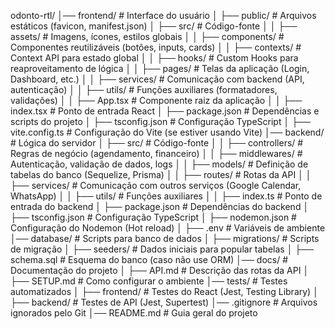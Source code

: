 odonto-rtl/
│── frontend/                   # Interface do usuário
│   ├── public/                  # Arquivos estáticos (favicon, manifest.json)
│   ├── src/                     # Código-fonte
│   │   ├── assets/              # Imagens, ícones, estilos globais
│   │   ├── components/          # Componentes reutilizáveis (botões, inputs, cards)
│   │   ├── contexts/            # Context API para estado global
│   │   ├── hooks/               # Custom Hooks para reaproveitamento de lógica
│   │   ├── pages/               # Telas da aplicação (Login, Dashboard, etc.)
│   │   ├── services/            # Comunicação com backend (API, autenticação)
│   │   ├── utils/               # Funções auxiliares (formatadores, validações)
│   │   ├── App.tsx              # Componente raiz da aplicação
│   │   ├── index.tsx            # Ponto de entrada React
│   ├── package.json             # Dependências e scripts do projeto
│   ├── tsconfig.json            # Configuração TypeScript
│   ├── vite.config.ts            # Configuração do Vite (se estiver usando Vite)
│── backend/                     # Lógica do servidor
│   ├── src/                     # Código-fonte
│   │   ├── controllers/         # Regras de negócio (agendamento, financeiro)
│   │   ├── middlewares/         # Autenticação, validação de dados, logs
│   │   ├── models/              # Definição de tabelas do banco (Sequelize, Prisma)
│   │   ├── routes/              # Rotas da API
│   │   ├── services/            # Comunicação com outros serviços (Google Calendar, WhatsApp)
│   │   ├── utils/               # Funções auxiliares
│   │   ├── index.ts             # Ponto de entrada do backend
│   ├── package.json             # Dependências do backend
│   ├── tsconfig.json            # Configuração TypeScript
│   ├── nodemon.json             # Configuração do Nodemon (Hot reload)
│   ├── .env                     # Variáveis de ambiente
│── database/                    # Scripts para banco de dados
│   ├── migrations/              # Scripts de migração
│   ├── seeders/                 # Dados iniciais para popular tabelas
│   ├── schema.sql               # Esquema do banco (caso não use ORM)
│── docs/                        # Documentação do projeto
│   ├── API.md                   # Descrição das rotas da API
│   ├── SETUP.md                 # Como configurar o ambiente
│── tests/                       # Testes automatizados
│   ├── frontend/                # Testes do React (Jest, Testing Library)
│   ├── backend/                 # Testes de API (Jest, Supertest)
│── .gitignore                    # Arquivos ignorados pelo Git
│── README.md                     # Guia geral do projeto
